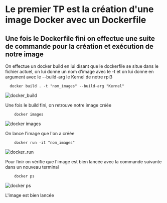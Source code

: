  # Le premier TP est la création d'une image Docker avec un Dockerfile
 
 ## Une fois le Dockerfile fini on effectue une suite de commande pour la création et exécution de notre image
 
  
On effectue un docker build en lui disant que le dockerfile se situe dans le fichier actuel, on lui donne un nom d'image avec le -t et on lui donne en argument avec le --build-arg le Kernel de notre rpi3


      docker build . -t "nom_images" --build-arg "Kernel"


![docker_build](https://user-images.githubusercontent.com/70941138/117815688-037f1300-b266-11eb-9640-c334d526dd7c.PNG)


Une fois le build fini, on retrouve notre image créée 
    
    
        docker images
        
        
![docker images](https://user-images.githubusercontent.com/70941138/117817258-b4d27880-b267-11eb-997d-47a5fea33e30.PNG)


On lance l'image que l'on a créée
    
    
        docker run -it "nom_images"
        
        
![docker_run](https://user-images.githubusercontent.com/70941138/117817433-e3e8ea00-b267-11eb-82b5-ad6f5a93eda0.PNG)


Pour finir on vérifie que l'image est bien lancée avec la commande suivante dans un nouveau terminal
    
    
        docker ps
        
        
![docker ps](https://user-images.githubusercontent.com/70941138/117817559-02e77c00-b268-11eb-93b3-3594ef71732b.PNG)
    
    
L'image est bien lancée
